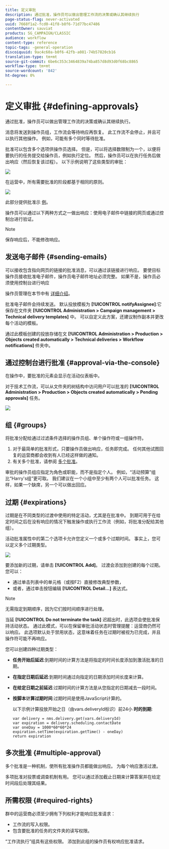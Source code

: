 ```yaml
---
title: 定义审批
description: 通过批准，操作员可以做出管理工作流的决策或确认其继续执行
page-status-flag: never-activated
uuid: 7668f1a2-fcd0-41f8-b8f6-71d77bc47486
contentOwner: sauviat
products: SG_CAMPAIGN/CLASSIC
audience: workflow
content-type: reference
topic-tags: -general-operation
discoiquuid: 9ac4c60a-b0f6-42fb-a081-74b57820cb16
translation-type: tm+mt
source-git-commit: 6be6c353c3464839a74ba857d8d93d0f68bc8865
workflow-type: tm+mt
source-wordcount: '842'
ht-degree: 0%

---
```



# 定义审批 {#defining-approvals}

通过批准，操作员可以做出管理工作流的决策或确认其继续执行。

消息将发送到操作员组，工作流会等待响应再恢复。 此工作流不会停止，并且可以执行其他操作。 例如，可能有多个同时等待批准。

批准可以包含多个选项供操作员选择。 但是，可以将选择数限制为一个，以便将要执行的任务提交给操作员，例如执行定位。 然后，操作员可以在执行任务后做出响应（然后恢复该过程）。 以下示例说明了这些类型的审批：

![](assets/validation-1.png)

在运营中，所有需要批准的阶段都基于相同的原则。

![](assets/validation-1-in-op.png)

此部分提供批准示 [例](../../campaign/using/marketing-campaign-approval.md#checking-and-approving-deliveries)。

操作员可以通过以下两种方式之一做出响应：使用电子邮件中链接的网页或通过控制台进行验证。

>[!NOTE]
>
>保存响应后，不能修改响应。

## 发送电子邮件 {#sending-emails}

可以接收包含指向网页的链接的批准消息，可以通过该链接进行响应。 要使目标操作员接收批准电子邮件，操作员电子邮件地址必须完整。 如果不是，操作员必须使用控制台进行响应

操作员管理在本节中有 [详细介绍](../../platform/using/access-management.md)。

批准电子邮件会持续发送。 默认投放模板为 **[!UICONTROL notifyAssignee]**:它保存在文件夹 **[!UICONTROL Administration > Campaign management > Technical delivery templates]** 中。 可以自定义此方案，还建议制作副本并更改每个活动的模板。

通过此模板创建的投放存储在文 **[!UICONTROL Administration > Production > Objects created automatically > Technical deliveries > Workflow notifications]** 件夹中。

## 通过控制台进行批准 {#approval-via-the-console}

在操作中，要批准的元素会显示在活动仪表板中。

对于技术工作流，可以从文件夹的树结构中访问用户可以批准的 **[!UICONTROL Administration > Production > Objects created automatically > Pending approvals]** 任务。

![](assets/validation-node.png)

## 组 {#groups}

将批准分配给通过过滤条件选择的操作员组、单个操作符或一组操作符。

1. 对于最简单的批准形式，只要操作员做出响应，任务即完成。 任何其他试图回复的运营商都会收到有人已经这样做的通知。
1. 有关多个批准，请参阅 [多个批准](#multiple-approval)。

审批的操作员组应指定为角色或职能，而不是指定个人。 例如，“活动预算”组比“Harry&#39;s组”更可取。 我们建议在一个小组中至少有两个人可以批准任务。 这样，如果一个缺席，另一个可以做出回应。

## 过期 {#expirations}

过期是在不同类型的过渡中使用的特定活动，尤其是在批准中。 到期可用于在给定时间之后在没有响应的情况下触发操作或执行工作流（例如，将批准分配给其他组）。

活动批准属性中的第二个选项卡允许您定义一个或多个过期时间。 事实上，您可以定义多个过期类型。

![](assets/expiration.png)

要添加新的过期，请单击 **[!UICONTROL Add]**。 过渡会添加到创建的每个过期。 您可以：

* 通过单击列表中的单元格（或按F2）直接修改典型参数，
* 或者，通过单击按钮编辑 **[!UICONTROL Detail...]** 表达式。

>[!NOTE]
>
>无需指定到期顺序，因为它们按时间顺序进行处理。

当延 **[!UICONTROL Do not terminate the task]** 迟超出时，此选项会使批准保持活动状态。 通过此模式，可以在保留审批活动状态时管理提醒：运营商仍然可以响应。 此选项默认处于禁用状态，这意味着任务在过期时被视为已完成，并且操作符可能不再响应。

您可以创建四种过期类型：

* **任务开始后延迟**:到期时间的计算方法是将指定的时间长度添加到激活批准的日期。
* **在指定日期后延迟**:到期时间通过向指定的日期添加时间长度来计算。
* **在给定日期之前延迟**:过期时间的计算方法是从您指定的日期减去一段时间。
* **按脚本计算过期时间**:过期时间是使用JavaScript计算的。

   以下示例计算投放开始之日（由vars.deliveryId标识）前24小 **时的到期**:

   ```
   var delivery = nms.delivery.get(vars.deliveryId)
   var expiration = delivery.scheduling.contactDate
   var oneDay = 1000*60*60*24
   expiration.setTime(expiration.getTime() - oneDay)
   return expiration
   ```

## 多次批准 {#multiple-approval}

多个批准是一种机制，使所有批准操作员都能做出响应。 为每个响应激活过渡。

多项批准对投票或调查机制有用。 您可以通过添加截止日期来计算答案并在给定时间段后处理其结果。

## 所需权限 {#required-rights}

群中的运营商必须至少拥有下列权利才能响应批准请求：

* 工作流的写入权限。
* 包含要批准的任务的文件夹的读写权限。

“工作流执行”组具有这些权限。 添加到此组的操作员有权响应批准请求。
